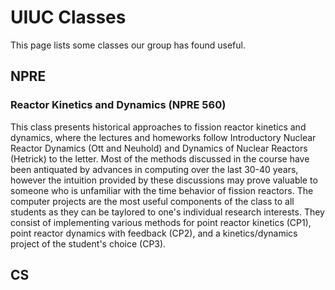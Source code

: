 # UIUC Classes

This page lists some classes our group has found useful.

## NPRE

### Reactor Kinetics and Dynamics (NPRE 560)

This class presents historical approaches to fission reactor kinetics and dynamics, where the lectures and homeworks follow Introductory Nuclear Reactor Dynamics (Ott and Neuhold) and Dynamics of Nuclear Reactors (Hetrick) to the letter. Most of the methods discussed in the course have been antiquated by advances in computing over the last 30-40 years, however the intuition provided by these discussions may prove valuable to someone who is unfamiliar with the time behavior of fission reactors. The computer projects are the most useful components of the class to all students as they can be taylored to one's individual research interests. They consist of implementing various methods for point reactor kinetics (CP1), point reactor dynamics with feedback (CP2), and a kinetics/dynamics project of the student's choice (CP3).

## CS
